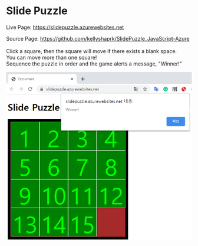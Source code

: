 <h1> Slide Puzzle </h1>
Live Page: <a href="https://slidepuzzle.azurewebsites.net" target="_blank"> https://slidepuzzle.azurewebsites.net </a>
<br>
<p>
Source Page: <a href="https://github.com/kellyshaprk/SlidePuzzle_JavaScript-Azure" target="_blank"> https://github.com/kellyshaprk/SlidePuzzle_JavaScript-Azure </a> 
<br><br>Click a square, then the square will move if there exists a blank space. 
<br>You can move more than one square! 
<br>Sequence the puzzle in order and the game alerts a message, "Winner!" </p>
<img src="winner.PNG" alt="Winner alert image"/>

